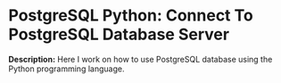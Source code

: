 # PostgreSQL Python: Connect To PostgreSQL Database Server

**Description:** Here I work on how to use PostgreSQL database using the Python programming language.
